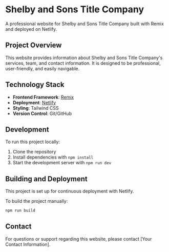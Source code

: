 # Shelby and Sons Title Company

A professional website for Shelby and Sons Title Company built with Remix and deployed on Netlify.

## Project Overview

This website provides information about Shelby and Sons Title Company's services, team, and contact information. It is designed to be professional, user-friendly, and easily navigable.

## Technology Stack

- **Frontend Framework**: [Remix](https://remix.run/)
- **Deployment**: [Netlify](https://www.netlify.com/)
- **Styling**: Tailwind CSS
- **Version Control**: Git/GitHub

## Development

To run this project locally:

1. Clone the repository
2. Install dependencies with `npm install`
3. Start the development server with `npm run dev`

## Building and Deployment

This project is set up for continuous deployment with Netlify.

To build the project manually:

```bash
npm run build
```

## Contact

For questions or support regarding this website, please contact [Your Contact Information].

